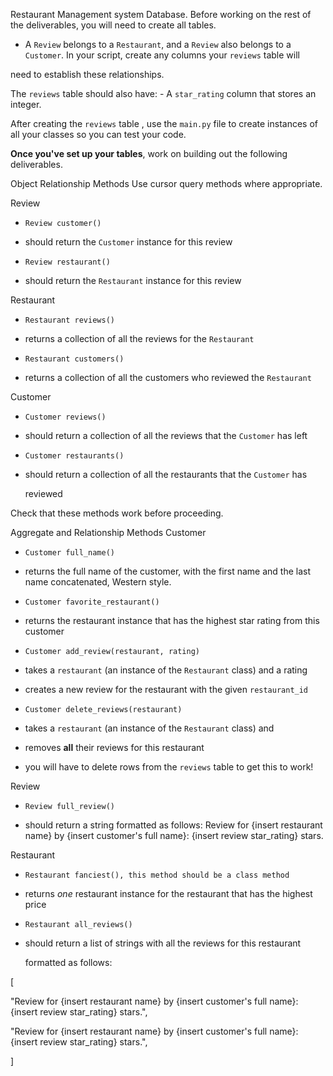 Restaurant Management system
Database.
Before working on the rest of the deliverables, you will need to create all tables.

- A `Review` belongs to a `Restaurant`, and a `Review` also belongs to a  `Customer`.  In your script, create any columns your `reviews` table will

 need to establish these relationships.

The `reviews` table should also have:  - A `star_rating` column that stores an integer.
 

After creating the `reviews` table , use the `main.py` file to create instances of all your classes so you can test your code.

 

**Once you've set up your tables**, work on building out the following deliverables.

Object Relationship Methods
Use cursor query methods where appropriate.

 

Review
- `Review customer()`

 - should return the `Customer` instance for this review

- `Review restaurant()`

 - should return the `Restaurant` instance for this review

Restaurant
- `Restaurant reviews()`

 - returns a collection of all the reviews for the `Restaurant`

- `Restaurant customers()`

 - returns a collection of all the customers who reviewed the `Restaurant`

Customer
- `Customer reviews()`

 - should return a collection of all the reviews that the `Customer` has left

- `Customer restaurants()`

 - should return a collection of all the restaurants that the `Customer` has

   reviewed

 

Check that these methods work before proceeding.

Aggregate and Relationship Methods
Customer
- `Customer full_name()`

 - returns the full name of the customer, with the first name and the last name  concatenated, Western style.

- `Customer favorite_restaurant()`

 - returns the restaurant instance that has the highest star rating from this customer

- `Customer add_review(restaurant, rating)`

 - takes a `restaurant` (an instance of the `Restaurant` class) and a rating

 - creates a new review for the restaurant with the given `restaurant_id`

- `Customer delete_reviews(restaurant)`

 - takes a `restaurant` (an instance of the `Restaurant` class) and

 - removes **all** their reviews for this restaurant

 - you will have to delete rows from the `reviews` table to get this to work!

 

Review
- `Review full_review()`

 - should return a string formatted as follows:
Review for {insert restaurant name} by {insert customer's full name}: {insert review star_rating} stars.

Restaurant
- `Restaurant fanciest(), this method should be a class method`

- returns _one_ restaurant instance for the restaurant that has the highest   price

- `Restaurant all_reviews()`

- should return a list of strings with all the reviews for this restaurant

  formatted as follows:

[

"Review for {insert restaurant name} by {insert customer's full name}: {insert review star_rating} stars.",

"Review for {insert restaurant name} by {insert customer's full name}: {insert review star_rating} stars.",

]

 